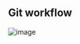 

## Git workflow


![image](https://user-images.githubusercontent.com/24622526/126251943-df85e115-d160-4c66-9010-d4ecd5beb1c9.png)
